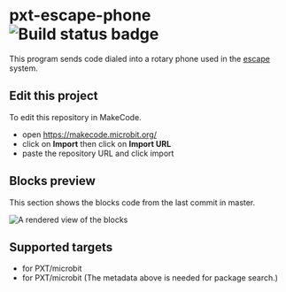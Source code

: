 # pxt-escape-phone ![Build status badge](https://github.com/pelikhan/pxt-escape-phone/workflows/MakeCode/badge.svg)

This program sends code dialed into a rotary phone
used in the [escape](https://github.com/pelikhan/pxt-escape) system.

## Edit this project

To edit this repository in MakeCode.

* open https://makecode.microbit.org/
* click on **Import** then click on **Import URL**
* paste the repository URL and click import

## Blocks preview

This section shows the blocks code from the last commit in master.

![A rendered view of the blocks](https://github.com/pelikhan/pxt-escape-phone/raw/master/.makecode/blocks.png)

## Supported targets

* for PXT/microbit
* for PXT/microbit
(The metadata above is needed for package search.)

